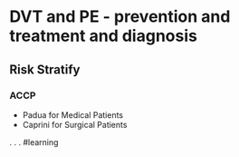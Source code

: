 # DVT and PE - prevention and treatment and diagnosis

## Risk Stratify
### ACCP
* Padua for Medical Patients
* Caprini for Surgical Patients

.
.
.
#learning
